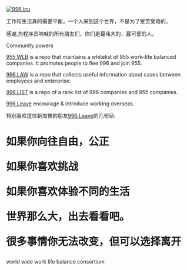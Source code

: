 <a href="https://996.icu"><img src="https://img.shields.io/badge/link-996.icu-red.svg" alt="996.icu" /></a>

工作和生活真的需要平衡，一个人来到这个世界，不是为了受苦受难的。

感谢,为程序员呐喊的所有朋友们，你们是最伟大的，最可爱的人。


Community powers

<a href="https://github.com/formulahendry/955.WLB">955.WLB</a> is a repo that maintains a whitelist of 955 work–life balanced companies. It promotes people to flee 996 and join 955.

<a href="https://github.com/Y1ran/996.Law">996.LAW</a> is a repo that collects useful information about cases between employees and enterprise.

<a href="https://github.com/fengT-T/996_list">996.LIST</a> is a repo of a rank list of 996 companies and 955 companies.

<a href="https://github.com/623637646/996.Leave">996.Leave</a> encourage & introduce working overseas.


特别喜欢这位新加披的朋友<a href="https://github.com/623637646/996.Leave">996.Leave</a>的几句话:

<H1>
如果你向往自由，公正

如果你喜欢挑战

如果你喜欢体验不同的生活

世界那么大，出去看看吧。

很多事情你无法改变，但可以选择离开
</H1>

world wide work life balance consortium
